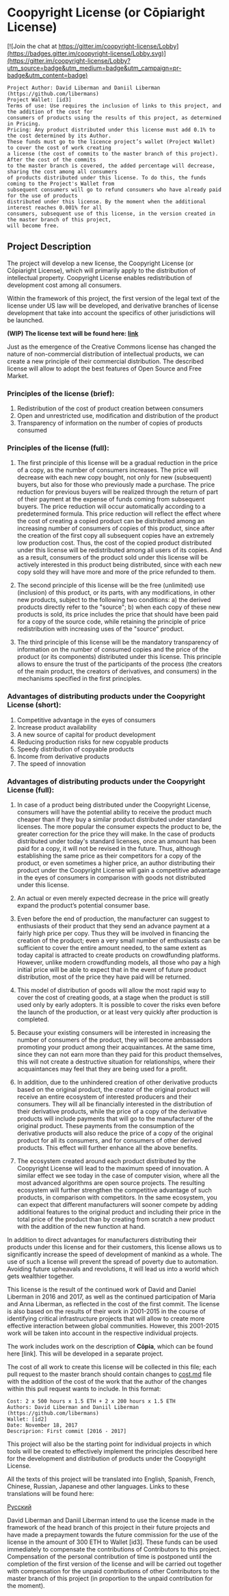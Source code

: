 # Coopyright License (or Cōpiaright License)

[![Join the chat at https://gitter.im/coopyright-license/Lobby](https://badges.gitter.im/coopyright-license/Lobby.svg)](https://gitter.im/coopyright-license/Lobby?utm_source=badge&utm_medium=badge&utm_campaign=pr-badge&utm_content=badge)

    Project Author: David Liberman and Daniil Liberman (https://github.com/libermans)
    Project Wallet: [id3]
    Terms of use: Use requires the inclusion of links to this project, and the addition of the cost for 
    consumers of products using the results of this project, as determined in Pricing.
    Pricing: Any product distributed under this license must add 0.1% to the cost determined by its Author. 
    These funds must go to the licence project’s wallet (Project Wallet) to cover the cost of work creating 
    a license (the cost of commits to the master branch of this project). After the cost of the commits 
    to the master branch is covered, the added percentage will decrease, sharing the cost among all consumers 
    of products distributed under this license. To do this, the funds coming to the Project's Wallet from 
    subsequent consumers will go to refund consumers who have already paid for the use of products 
    distributed under this license. By the moment when the additional interest reaches 0.001% for all 
    consumers, subsequent use of this license, in the version created in the master branch of this project, 
    will become free.

## Project Description

The project will develop a new license, the Coopyright License (or Cōpiaright License), which will primarily apply to the distribution of intellectual property. Coopyright License enables redistribution of development cost among all consumers.

Within the framework of this project, the first version of the legal text of the license under US law will be developed, and derivative branches of license development that take into account the specifics of other jurisdictions will be launched.

**(WIP) The license text will be found here: [link](license.md)**

Just as the emergence of the Creative Commons license has changed the nature of non-commercial distribution of intellectual products, we can create a new principle of their commercial distribution. The described license will allow to adopt the best features of Open Source and Free Market.
 
### Principles of the license (brief):
  1. Redistribution of the cost of product creation between consumers
  2. Open and unrestricted use, modification and distribution of the product
  3. Transparency of information on the number of copies of products consumed 

### Principles of the license (full):
  1. The first principle of this license will be a gradual reduction in the price of a copy, as the number of consumers increases. The price will decrease with each new copy bought, not only for new (subsequent) buyers, but also for those who previously made a purchase. The price reduction for previous buyers will be realized through the return of part of their payment at the expense of funds coming from subsequent buyers. The price reduction will occur automatically according to a predetermined formula. This price reduction will reflect the effect where the cost of creating a copied product can be distributed among an increasing number of consumers of copies of this product, since after the creation of the first copy all subsequent copies have an extremely low production cost. Thus, the cost of the copied product distributed under this license will be redistributed among all users of its copies. And as a result, consumers of the product sold under this license will be actively interested in this product being distributed, since with each new copy sold they will have more and more of the price refunded to them.
 
  2. The second principle of this license will be the free (unlimited) use (inclusion) of this product, or its parts, with any modifications, in other new products, subject to the following two conditions: a) the derived products directly refer to the "source"; b) when each copy of these new products is sold, its price includes the price that should have been paid for a copy of the source code, while retaining the principle of price redistribution with increasing uses of the "source" product.

  3. The third principle of this license will be the mandatory transparency of information on the number of consumed copies and the price of the product (or its components) distributed under this license. This principle allows to ensure the trust of the participants of the process (the creators of the main product, the creators of derivatives, and consumers) in the mechanisms specified in the first principles.

### Advantages of distributing products under the Coopyright License (short):
  1. Competitive advantage in the eyes of consumers
  2. Increase product availability
  3. A new source of capital for product development
  4. Reducing production risks for new copyable products
  5. Speedy distribution of copyable products
  6. Income from derivative products
  7. The speed of innovation

### Advantages of distributing products under the Coopyright License (full):
  1. In case of a product being distributed  under the Coopyright License, consumers will have the potential ability to receive the product much cheaper than if they buy a similar product distributed under standard licenses. The more popular the consumer expects the product to be, the greater correction for the price they will make. In the case of products distributed under today's standard licenses, once an amount has been paid for a copy, it will not be revised in the future. Thus, although establishing the same price as their competitors for a copy of the product, or even sometimes a higher price, an author distributing their product under the Coopyright License will gain a competitive advantage in the eyes of consumers in comparison with goods not distributed under this license.
 
  2. An actual or even merely expected decrease in the price will greatly expand the product’s potential consumer base.

  3. Even before the end of production, the manufacturer can suggest to enthusiasts of their product that they send an advance payment at a fairly high price per copy. Thus they will be involved in financing the creation of the product; even a very small number of enthusiasts can be sufficient to cover the entire amount needed, to the same extent as today capital is attracted to create products on crowdfunding platforms. However, unlike modern crowdfunding models, all those who pay a high initial price will be able to expect that in the event of future product distribution, most of the price they have paid will be returned. 

  4. This model of distribution of goods will allow the most rapid way to cover the cost of creating goods, at a stage when the product is still used only by early adopters. It is possible to cover the risks even before the launch of the production, or at least very quickly after production is completed.

  5. Because your existing consumers will be interested in increasing the number of consumers of the product, they will become ambassadors promoting your product among their acquaintances. At the same time, since they can not earn more than they paid for this product themselves, this will not create a destructive situation for relationships, where their acquaintances may feel that they are being used for a profit.

  6. In addition, due to the unhindered creation of other derivative products based on the original product, the creator of the original product will receive an entire ecosystem of interested producers and their consumers. They will all be financially interested in the distribution of their derivative products, while the price of a copy of the derivative products will include payments that will go to the manufacturer of the original product. These payments from the consumption of the derivative products will also reduce the price of a copy of the original product for all its consumers, and for consumers of other derived products. This effect will further enhance all the above benefits.

  7. The ecosystem created around each product distributed by the Coopyright License will lead to the maximum speed of innovation. A similar effect we see today in the case of computer vision, where all the most advanced algorithms are open source projects. The resulting ecosystem will further strengthen the competitive advantage of such products, in comparison with competitors. In the same ecosystem, you can expect that different manufacturers will sooner compete by adding additional features to the original product and including their price in the total price of the product than by creating from scratch a new product with the addition of the new function at hand. 

In addition to direct advantages for manufacturers distributing their products under this license and for their customers, this license allows us to significantly increase the speed of development of mankind as a whole. The use of such a license will prevent the spread of poverty due to automation. Avoiding future upheavals and revolutions, it will lead us into a world which gets wealthier together.

This license is the result of the continued work of David and Daniel Liberman in 2016 and 2017, as well as the continued participation of Maria and Anna Liberman, as reflected in the cost of the first commit. The license is also based on the results of their work in 2001-2015 in the course of identifying critical infrastructure projects that will allow to create more effective interaction between global communities. However, this 2001-2015 work will be taken into account in the respective individual projects.

The work includes work on the description of **Cōpia**, which can be found here [link]. This will be developed in a separate project.

The cost of all work to create this license will be collected in this file; each pull request to the master branch should contain changes to [cost.md](cost.md) file with the addition of the cost of the work that the author of the changes within this pull request wants to include. In this format:

    Cost: 2 x 500 hours х 1.5 ETH + 2 x 200 hours х 1.5 ETH
    Authors: David Liberman and Daniil Liberman (https://github.com/libermans)
    Wallet: [id2]
    Date: November 18, 2017
    Descriprion: First commit [2016 - 2017]

This project will also be the starting point for individual projects in which tools will be created to effectively implement the principles described here for the development and distribution of products under the Coopyright License.

All the texts of this project will be translated into English, Spanish, French, Chinese, Russian, Japanese and other languages. Links to these translations will be found here:

[Русский](README.ru.md)

David Liberman and Daniil Liberman intend to use the license made in the framework of the head branch of this project in their future projects and have made a prepayment towards the future commission for the use of the license in the amount of 300 ETH to Wallet [id3]. These funds can be used immediately to compensate the contributions of Contributors to this project. Compensation of the personal contribution of time is postponed until the completion of the first version of the license and will be carried out together with compensation for the unpaid contributions of other Contributors to the master branch of this project (in proportion to the unpaid contribution for the moment).



